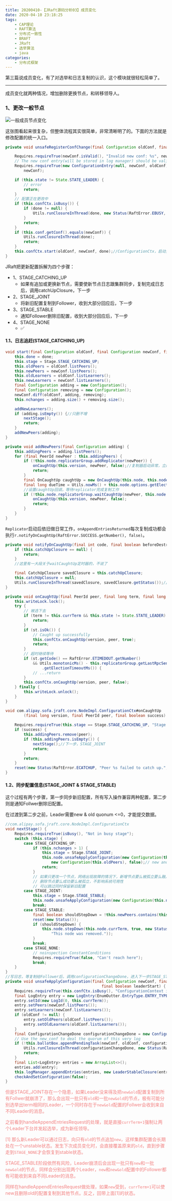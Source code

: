 ```yaml
---
title: 20200410-【JRaft源码分析03】成员变化
date: 2020-04-10 23:18:25
tags:
    - CAP理论
    - RAFT算法
    - 分布式一致性
    - BRAFT
    - JRaft
    - 选举算法
    - java
categories:
    - 分布式框架
---
```


第三篇说成员变化，有了对选举和日志复制的认识，这个模块就很轻松简单了。

---

成员变化就两种情况，增加删除更换节点，和转移领导人。

### 1、更改一般节点

![一般成员节点变化](https://raw.githubusercontent.com/zehonghuang/github_blog_bak/master/source/image/%E4%B8%80%E8%88%AC%E8%8A%82%E7%82%B9%E6%88%90%E5%91%98%E5%8F%98%E5%8C%96.png)

这张图看起来很复杂，但整体流程其实很简单，非常清晰明了的。下面的方法就是修改配置的统一入口。

``` java
private void unsafeRegisterConfChange(final Configuration oldConf, final Configuration newConf, final Closure done) {

    Requires.requireTrue(newConf.isValid(), "Invalid new conf: %s", newConf);
    // The new conf entry(will be stored in log manager) should be valid
    Requires.requireTrue(new ConfigurationEntry(null, newConf, oldConf).isValid(), "Invalid conf entry: %s",
        newConf);

    if (this.state != State.STATE_LEADER) {
        // error
        return;
    }
    // 配置正在更改中
    if (this.confCtx.isBusy()) {
        if (done != null) {
            Utils.runClosureInThread(done, new Status(RaftError.EBUSY, "Doing another configuration change."));
        }
        return;
    }
    if (this.conf.getConf().equals(newConf)) {
        Utils.runClosureInThread(done);
        return;
    }
    this.confCtx.start(oldConf, newConf, done);//ConfigurationCtx，启动更新配置流程。
}
```
JRaft把更新配置拆解为四个步骤：
- 1、STAGE_CATCHING_UP
    - 如果有追加或更换新节点，需要使新节点日志跟集群同步，复制完成日志后，调用catchUpClosure，下一步
- 2、STAGE_JOINT
    - 将新旧配置复制到Follower，收到大部分回应后，下一步
- 3、STAGE_STABLE
    - 通知Follower删除旧配置，收到大部分回应后，下一步
- 4、STAGE_NONE
    - ✅

#### 1.1、日志追赶(STAGE_CATCHING_UP)

``` java
void start(final Configuration oldConf, final Configuration newConf, final Closure done) {
    this.done = done;
    this.stage = Stage.STAGE_CATCHING_UP;
    this.oldPeers = oldConf.listPeers();
    this.newPeers = newConf.listPeers();
    this.oldLearners = oldConf.listLearners();
    this.newLearners = newConf.listLearners();
    final Configuration adding = new Configuration();
    final Configuration removing = new Configuration();
    newConf.diff(oldConf, adding, removing);
    this.nchanges = adding.size() + removing.size();

    addNewLearners();
    if (adding.isEmpty()) {//只删不增
        nextStage();
        return;
    }
    addNewPeers(adding);
}

private void addNewPeers(final Configuration adding) {
    this.addingPeers = adding.listPeers();
    for (final PeerId newPeer : this.addingPeers) {
        if (!this.node.replicatorGroup.addReplicator(newPeer)) {
            onCaughtUp(this.version, newPeer, false);//复制器启动异常，立即放弃追赶
            return;
        }
        final OnCaughtUp caughtUp = new OnCaughtUp(this.node, this.node.currTerm, newPeer, this.version);
        final long dueTime = Utils.nowMs() + this.node.options.getElectionTimeoutMs();
        //设置caughtUp回调，等待replicator完成复制工作
        if (!this.node.replicatorGroup.waitCaughtUp(newPeer, this.node.options.getCatchupMargin(), dueTime, caughtUp)) {
            onCaughtUp(this.version, newPeer, false);
            return;
        }
    }
}
```

`Replicator`启动后依旧做日常工作，`onAppendEntriesReturned`每次复制成功都会执行`r.notifyOnCaughtUp(RaftError.SUCCESS.getNumber(), false)`。

``` java
private void notifyOnCaughtUp(final int code, final boolean beforeDestroy) {
    if (this.catchUpClosure == null) {
        return;
    }
    //这里有一大段关于waitCaughtUp定时器的，不说了

    final CatchUpClosure savedClosure = this.catchUpClosure;
    this.catchUpClosure = null;
    Utils.runClosureInThread(savedClosure, savedClosure.getStatus());//执行上面说到的OnCaughtUp
}

private void onCaughtUp(final PeerId peer, final long term, final long version, final Status st) {
    this.writeLock.lock();
    try {
        // 被选下去
        if (term != this.currTerm && this.state != State.STATE_LEADER) {
            return;
        }
        if (st.isOk()) {
            // Caught up successfully
            this.confCtx.onCaughtUp(version, peer, true);
            return;
        }
        // 超时继续等待
        if (st.getCode() == RaftError.ETIMEDOUT.getNumber()
            && Utils.monotonicMs() - this.replicatorGroup.getLastRpcSendTimestamp(peer) <= this.options
                .getElectionTimeoutMs()) {
            // ...return
        }
        this.confCtx.onCaughtUp(version, peer, false);
    } finally {
        this.writeLock.unlock();
    }
}

void com.alipay.sofa.jraft.core.NodeImpl.ConfigurationCtx#onCaughtUp
        (final long version, final PeerId peer, final boolean success) {
    
    Requires.requireTrue(this.stage == Stage.STAGE_CATCHING_UP, "Stage is not in STAGE_CATCHING_UP");
    if (success) {
        this.addingPeers.remove(peer);
        if (this.addingPeers.isEmpty()) {
            nextStage();//下一步，STAGE_JOINT
            return;
        }
        return;
    }
    reset(new Status(RaftError.ECATCHUP, "Peer %s failed to catch up.", peer));
}
```

#### 1.2、同步配置信息(STAGE_JOINT & STAGE_STABLE)

这个过程有两个步骤，第一步同步新旧配置，所有写入操作兼容两种配置，第二步则是通知Follwer删除旧配置。

在过渡到第二步之前，Leader需要new & old quonum <=0，才能提交数据。
``` java
//com.alipay.sofa.jraft.core.NodeImpl.ConfigurationCtx
void nextStage() {
    Requires.requireTrue(isBusy(), "Not in busy stage");
    switch (this.stage) {
        case STAGE_CATCHING_UP:
            if (this.nchanges > 1) {
                this.stage = Stage.STAGE_JOINT;
                this.node.unsafeApplyConfiguration(new Configuration(this.newPeers, this.newLearners),
                    new Configuration(this.oldPeers), false);// new and old
                return;
            }
            // 如果只更改一个节点，网络出现故障的情况下，新增节点要么被孤立要么融入
            // 删除节点要么成功要么被孤立，不影响系统可用性
            // 可以跳过同时保留新旧配置
        case STAGE_JOINT:
            this.stage = Stage.STAGE_STABLE;
            this.node.unsafeApplyConfiguration(new Configuration(this.newPeers, this.newLearners), null, false); // only new
            break;
        case STAGE_STABLE:
            final boolean shouldStepDown = !this.newPeers.contains(this.node.serverId);
            reset(new Status());
            if (shouldStepDown) {
                this.node.stepDown(this.node.currTerm, true, new Status(RaftError.ELEADERREMOVED,
                    "This node was removed."));
            }
            break;
        case STAGE_NONE:
            // noinspection ConstantConditions
            Requires.requireTrue(false, "Can't reach here");
            break;
    }
}
//写日志，等复制给Follower后，调用configurationChangeDone，进入下一步STAGE_STABLE
private void unsafeApplyConfiguration(final Configuration newConf, final Configuration oldConf,
                                          final boolean leaderStart) {
    Requires.requireTrue(this.confCtx.isBusy(), "ConfigurationContext is not busy");
    final LogEntry entry = new LogEntry(EnumOutter.EntryType.ENTRY_TYPE_CONFIGURATION);
    entry.setId(new LogId(0, this.currTerm));
    entry.setPeers(newConf.listPeers());
    entry.setLearners(newConf.listLearners());
    if (oldConf != null) {
        entry.setOldPeers(oldConf.listPeers());
        entry.setOldLearners(oldConf.listLearners());
    }
    final ConfigurationChangeDone configurationChangeDone = new ConfigurationChangeDone(this.currTerm, leaderStart);
    // Use the new_conf to deal the quorum of this very log
    if (!this.ballotBox.appendPendingTask(newConf, oldConf, configurationChangeDone)) {
        Utils.runClosureInThread(configurationChangeDone, new Status(RaftError.EINTERNAL, "Fail to append task."));
        return;
    }
    final List<LogEntry> entries = new ArrayList<>();
    entries.add(entry);
    this.logManager.appendEntries(entries, new LeaderStableClosure(entries));
    checkAndSetConfiguration(false);
}
```

<font color=#f28080>

但是STAGE_JOINT存在一个隐患，如果Leader没来得及把`new&old`配置复制到所有Follwer就崩溃了，那么会出现一批只有`old`和一批`new&old`的节点，极有可能分别选举出term相同的Leader，一个同时存在于`new&old`配置的Follwer会收到来自不同Leader的消息。

之前看到handleAppendEntriesRequest的处理，就是直接`currTerm+1`强制让两个Leader下台并发起选举，成为新任领导。

[1] 那么新Leader可以通过日志，向只有`old`的节点追加`new`，这样集群配置会长期处在一个unstable状态。发生下次成员变化时，会直接覆盖原来的`old`，直到步骤走到`STAGE_NONE`才会恢复到stable状态。

STAGE_STABLE阶段依然有风险，Leader崩溃后会出现一批只有`new`和一批`new&old`的节点，同样会分别出现两个Leader，`new`和`new&old`配置中的Follower都有可能收到来自不同Leader的消息。

同样在handleAppendEntriesRequest做处理，如果`new`受到，`currTerm+1`可以使new且删除old的配置复制到其他节点。反之，回带上面[1]的状态。

</font>